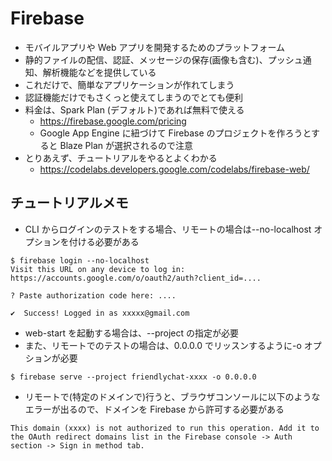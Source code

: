 # Firebase

- モバイルアプリや Web アプリを開発するためのプラットフォーム
- 静的ファイルの配信、認証、メッセージの保存(画像も含む)、プッシュ通知、解析機能などを提供している
- これだけで、簡単なアプリケーションが作れてしまう
- 認証機能だけでもさくっと使えてしまうのでとても便利
- 料金は、Spark Plan (デフォルト)であれば無料で使える
  - https://firebase.google.com/pricing
  - Google App Engine に紐づけて Firebase のプロジェクトを作ろうとすると Blaze Plan が選択されるので注意
- とりあえず、チュートリアルをやるとよくわかる
  - https://codelabs.developers.google.com/codelabs/firebase-web/

## チュートリアルメモ

- CLI からログインのテストをする場合、リモートの場合は--no-localhost オプションを付ける必要がある

```
$ firebase login --no-localhost
Visit this URL on any device to log in:
https://accounts.google.com/o/oauth2/auth?client_id=....

? Paste authorization code here: ....

✔  Success! Logged in as xxxxx@gmail.com
```

- web-start を起動する場合は、--project の指定が必要
- また、リモートでのテストの場合は、0.0.0.0 でリッスンするように-o オプションが必要

```
$ firebase serve --project friendlychat-xxxx -o 0.0.0.0
```

- リモートで(特定のドメインで)行うと、ブラウザコンソールに以下のようなエラーが出るので、ドメインを Firebase から許可する必要がある

```
This domain (xxxx) is not authorized to run this operation. Add it to the OAuth redirect domains list in the Firebase console -> Auth section -> Sign in method tab.
```

